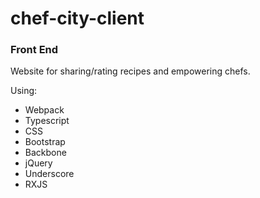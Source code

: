 # chef-city-client
### Front End

Website for sharing/rating recipes and empowering chefs.

Using:
* Webpack
* Typescript
* CSS
* Bootstrap
* Backbone
* jQuery
* Underscore
* RXJS
